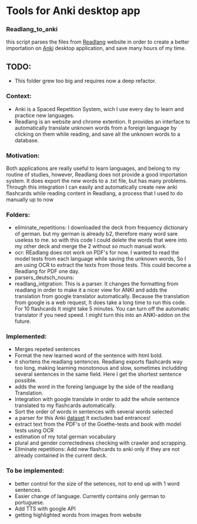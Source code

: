 # Tools for Anki desktop app

### Readlang_to_anki
this script parses the files from [Readlang](https://readlang.com/) website in order to create a better importation on [Anki](https://apps.ankiweb.net/) desktop application, and save many hours of my time.


## TODO:
- This folder grew too big and requires now a deep refactor.


### Context:
  - Anki is a Spaced Repetition System, wich I use every day to learn and practice new languages. 
  - Readlang is an website and chrome extention. It provides an interface to automatically translate unknown words from a foreign language by clicking on them while reading, and save all the unknown words to a database.

### Motivation:
  Both applications are really useful to learn languages, and belong to my routine of studies, however, Readlang does not provide a good importation system. It does export the new words to a .txt file, but has many problems. 
  Through this integration I can easily and automatically create new anki flashcards while reading content in Readlang, a process that I used to do manually up to now
  
  
### Folders:
 - eliminate_repetitions: I downloaded the deck from frequency dictionary of german. but my german is already b2, therefore many word sare useless to me. so with this code I could delete the words that were into my other deck and merge the 2 without so much manual work.
 - ocr: REadlang does not work on PDF's for now. I wanted to read the model tests from each language while saving the unknown words, So I am using OCR to extract the texts from those tests. This could become a Readlang for PDF one day.
 - parsers_deutsch_nouns:
 - readlang_intgration: This is a parser. It changes the formatting from readlang in order to make it a nicer view for ANKI and adds the translation from google translator automatically. Because the translation from google is a web request, It does take a long time to run this code. For 10 flashcards It might take 5 minutes. You can turn off the automatic translator if you need speed. I might turn this into an ANKI-addon on the future.
  
 
### Implemented:
  - Merges repeted sentences
  - Format the new learned word of the sentence with html bold.
  - it shortens the readlang sentences. Readlang exports flashcards way too long, making learning monotonous and slow, sometimes includding several sentences in the same field. Here I get the shortest sentence possible.
  - adds the word in the foreing language by the side of the readlang Translation.
  - Integration with google translate in order to add the whole sentence translated to my flashcards automatically.
  - Sort the order of words in sentences with several words selected
  - a parser for this Anki [dataset](https://ankiweb.net/shared/info/1852912768) It excludes bad entrances!
  - extract text from the PDF's of the Goethe-tests and book with model tests using OCR
  - estimation of my total german vocabulary
  - plural and gender correctedness checking with crawler and scrapping.
  - Eliminate repetitions: Add new flashcards to anki only if they are not already contained in the current deck.

### To be implemented:
  - better control for the size of the setences, not to end up with 1 word sentences.
  - Easier change of language. Currently contains only german to portuguese.
  - Add TTS with google API
  - getting highlighted words from images from website


